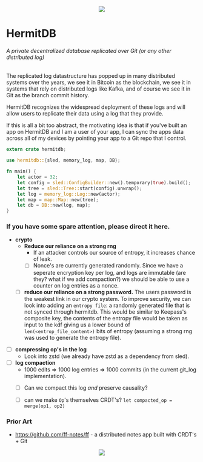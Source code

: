 <p align="center">
  <img src="art/george.svg"></img>
</p>

# HermitDB

######  A private decentralized database replicated over Git (or any other distributed log)

The replicated log datastructure has popped up in many distributed systems over the years, we see it in Bitcoin as the blockchain, we see it in systems that rely on distributed logs like Kafka, and of course we see it in Git as the branch commit history.

HermitDB recognizes the widespread deployment of these logs and will allow users to replicate their data using a log that they provide.

If this is all a bit too abstract, the motivating idea is that if you've built an app on HermitDB and I am a user of your app, I can sync the apps data across all of my devices by pointing your app to a Git repo that I control.

``` rust
extern crate hermitdb;

use hermitdb::{sled, memory_log, map, DB};

fn main() {
	let actor = 32;
    let config = sled::ConfigBuilder::new().temporary(true).build();
    let tree = sled::Tree::start(config).unwrap();
    let log = memory_log::Log::new(actor);
    let map = map::Map::new(tree);
    let db = DB::new(log, map);
}
```

### If you have some spare attention, please direct it here.

- **crypto**
  - **Reduce our reliance on a strong rng**
	- If an attacker controls our source of entropy, it increases chance of leak.
    - [ ] Nonce's are currently generated randomly. Since we have a seperate encryption key per log, and logs are immutable (are they? what if we add compaction?) we should be able to use a counter on log entries as a nonce.
  - [ ] **reduce our reliance on a strong password.** The users password is the weakest link in our crypto system. To improve security, we can look into adding an `entropy file`: a randomly generated file that is not synced through hermitdb. This would be similar to Keepass's composite key, the contents of the entropy file would be taken as input to the kdf giving us a lower bound of `len(<entrop_file_content>)` bits of entropy (assuming a strong rng was used to generate the entropy file).
- [ ] **compressing op's in the log**
	- Look into zstd (we already have zstd as a dependency from sled).
- [ ] **log compaction**
    - 1000 edits => 1000 log entries => 1000 commits (in the current git_log implementation).
    - [ ] Can we compact this log *and* preserve causality?
    - [ ] can we make `Op`'s themselves CRDT's? `let compacted_op = merge(op1, op2)`



### Prior Art

- https://github.com/ff-notes/ff - a distributed notes app built with CRDT's + Git

<p align="center">
  <img src="art/amanita.svg"></img>
</p>
